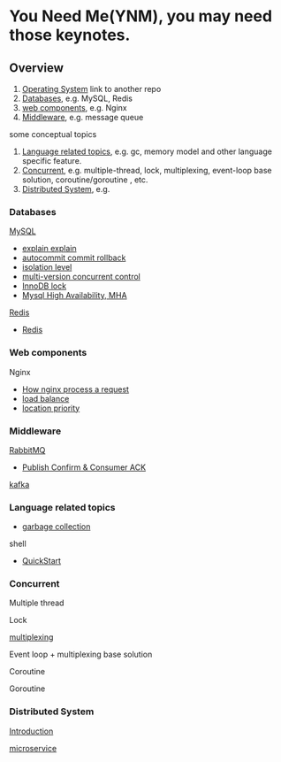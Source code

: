 # You Need Me(YNM),  you may need those keynotes.

## Overview

1. [Operating System](https://github.com/kakukosaku/OperatingSystem) link to another repo
2. [Databases](#databases), e.g. MySQL, Redis
3. [web components](#web-components), e.g. Nginx
4. [Middleware](#middleware), e.g. message queue

some conceptual topics

1. [Language related topics](#language-related-topics), e.g. gc, memory model and other language specific feature.
2. [Concurrent](#concurrent), e.g. multiple-thread, lock, multiplexing, event-loop base solution, coroutine/goroutine , etc.
3. [Distributed System](), e.g.

### Databases

[MySQL](databases/mysql/README.md)

- [explain explain](databases/mysql/explain_explain.md)
- [autocommit commit rollback](databases/mysql/autocommit_commit_rollback.md)
- [isolation level](databases/mysql/isolation_level.md)
- [multi-version concurrent control](databases/mysql/mvcc.md)
- [InnoDB lock](databases/mysql/innodb_lock.md)
- [Mysql High Availability, MHA](databases/mysql/mha.md)

[Redis](databases/redis/README.md)

- [Redis](databases/redis/README.md)

### Web components

Nginx
    
- [How nginx process a request](web_components/nginx/process_request.md)
- [load balance](web_components/nginx/load_balancer.md)
- [location priority](web_components/nginx/location_priority.md)

### Middleware

[RabbitMQ](middleware/mq/rabbitmq/README.md)

- [Publish Confirm & Consumer ACK](middleware/mq/rabbitmq/publish_confirm_consumer_ack.md)

[kafka](middleware/mq/kafka/README.md)

### Language related topics

- [garbage collection](language_topics/gc/README.md)

shell

- [QuickStart]()

### Concurrent

Multiple thread

Lock

[multiplexing]()

Event loop + multiplexing base solution

Coroutine

Goroutine

### Distributed System

[Introduction](distributed_system/README.md)

[microservice](distributed_system/microservice/README.md)
